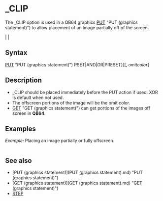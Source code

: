 # _CLIP

The _CLIP option is used in a QB64 graphics [PUT](PUT.md) "PUT (graphics statement)") to allow placement of an image partially off of the screen.

  

|  |

## Syntax

[PUT](PUT.md) "PUT (graphics statement)") PSET|AND|OR|PRESET}][, *omitcolor*]
  

## Description

* _CLIP should be placed immediately before the PUT action if used. XOR is default when not used.
* The offscreen portions of the image will be the omit color.
* [GET](GET.md) "GET (graphics statement)") can get portions of the images off screen in **QB64**.

  

## Examples

*Example:* Placing an image partially or fully offscreen.

``` [DIM](DIM.md) mypic(500) [SCREEN](SCREEN.md) 13  [CLS](CLS.md) [CIRCLE](CIRCLE.md) (10, 10), 10 [GET](GET.md) "GET (general)") (0, 0)-(20, 20), mypic(0)  [PRINT](PRINT.md) "This program puts an image off screen." [PRINT](PRINT.md) "Select which option you'd like to try." [PRINT](PRINT.md) "1 will produce an illegal function call." [PRINT](PRINT.md) "1 is putting without _CLIP." [PRINT](PRINT.md) "2 is putting with _CLIP PSET." [PRINT](PRINT.md) "3 is putting with _CLIP XOR." [PRINT](PRINT.md) "4 is putting with _CLIP PSET, 4."  [INPUT](INPUT.md) sel [IF](IF.md) sel = 1 [THEN](THEN.md) [PUT](PUT.md) "PUT (general)") (-10, 10), mypic(0), [PSET](PSET.md) ' this causes an illegal function call [IF](IF.md) sel = 2 [THEN](THEN.md) [PUT](PUT.md) "PUT (general)") (-10, 10), mypic(0), _CLIP [PSET](PSET.md) ' allows graphic to be drawn off-screen [IF](IF.md) sel = 3 [THEN](THEN.md) [PUT](PUT.md) "PUT (general)") (-10, 10), mypic(0), _CLIP ' uses the default PUT XOR operation [IF](IF.md) sel = 4 [THEN](THEN.md) [PUT](PUT.md) "PUT (general)") (-10, 10), mypic(0), _CLIP [PSET](PSET.md), 4 ' doesn't draw red pixels  [END](END.md)  
```

  

## See also

* [PUT (graphics statement)](PUT (graphics statement).md) "PUT (graphics statement)")
* [GET (graphics statement)](GET (graphics statement).md) "GET (graphics statement)")
* [STEP](STEP.md)

  
